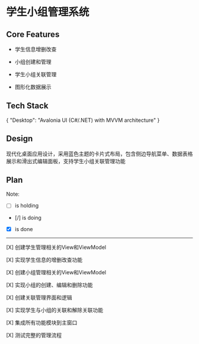 # 学生小组管理系统

## Core Features

- 学生信息增删改查

- 小组创建和管理

- 学生小组关联管理

- 图形化数据展示

## Tech Stack

{
  "Desktop": "Avalonia UI (C#/.NET) with MVVM architecture"
}

## Design

现代化桌面应用设计，采用蓝色主题的卡片式布局，包含侧边导航菜单、数据表格展示和滑出式编辑面板，支持学生小组关联管理功能

## Plan

Note: 

- [ ] is holding
- [/] is doing
- [X] is done

---

[X] 创建学生管理相关的View和ViewModel

[X] 实现学生信息的增删改查功能

[X] 创建小组管理相关的View和ViewModel

[X] 实现小组的创建、编辑和删除功能

[X] 创建关联管理界面和逻辑

[X] 实现学生与小组的关联和解除关联功能

[X] 集成所有功能模块到主窗口

[X] 测试完整的管理流程
